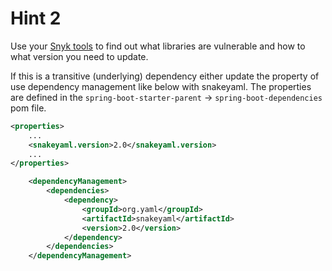 # Hint 2

Use your [Snyk tools](../tools/snyktools.md) to find out what libraries are vulnerable and how to what version you need to update.

If this is a transitive (underlying) dependency either update the property of use dependency management like below with snakeyaml.
The properties are defined in the `spring-boot-starter-parent` -> `spring-boot-dependencies` pom file.

```xml
<properties>
    ...
    <snakeyaml.version>2.0</snakeyaml.version>
    ...
</properties>


```

```xml
    <dependencyManagement>
        <dependencies>
            <dependency>
                <groupId>org.yaml</groupId>
                <artifactId>snakeyaml</artifactId>
                <version>2.0</version>
            </dependency>
        </dependencies>
    </dependencyManagement>
```
